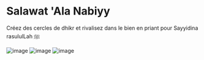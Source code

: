 # Salawat 'Ala Nabiyy

Créez des cercles de dhikr et rivalisez dans le bien en priant pour Sayyidina rasululLah ﷺ

![image](https://github.com/zonetecde/salawat-ala-nabiyy/assets/56195432/87c05b51-a214-4e1e-96cd-dc4411f1fd3a)
![image](https://github.com/zonetecde/salawat-ala-nabiyy/assets/56195432/1367d922-3848-4786-8fc3-0ebcbef9cceb)
![image](https://github.com/zonetecde/salawat-ala-nabiyy/assets/56195432/ec79b5f4-a353-4243-9a80-d106d4eb889e)
